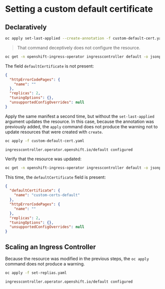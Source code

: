 # Setting a custom default certificate

## Declaratively

```bash
oc apply set-last-applied --create-annotation -f custom-default-cert.yaml
```

> That command deceptively does not configure the resource.

```bash
oc get -n openshift-ingress-operator ingresscontroller default -o jsonpath="{.spec}" | jq .
```

The field `defaultCertificate` is not present:

```json
{
  "httpErrorCodePages": {
    "name": ""
  },
  "replicas": 2,
  "tuningOptions": {},
  "unsupportedConfigOverrides": null
}
```

Apply the same manifest a second time, but without the `set-last-applied`
argument updates the resource. In this case, because the annotation was
previously added, the `apply` command does not produce the warning not to update
resources that were created with `create`.

```bash
oc apply -f custom-default-cert.yaml
```

```text
ingresscontroller.operator.openshift.io/default configured
```

Verify that the resource was updated:

```bash
oc get -n openshift-ingress-operator ingresscontroller default -o jsonpath="{.spec}" | jq .
```

This time, the `defaultCertificate` field is present:

```json
{
  "defaultCertificate": {
    "name": "custom-certs-default"
  },
  "httpErrorCodePages": {
    "name": ""
  },
  "replicas": 2,
  "tuningOptions": {},
  "unsupportedConfigOverrides": null
}
```

## Scaling an Ingress Controller

Because the resource was modified in the previous steps, the `oc apply` command
does not produce a warning.

```bash
oc apply -f set-replias.yaml
```

```text
ingresscontroller.operator.openshift.io/default configured
```
